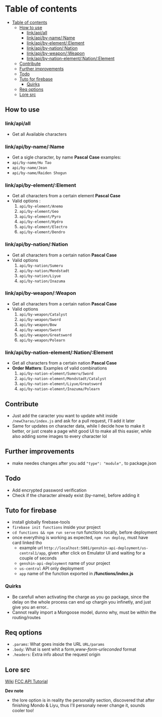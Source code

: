 # Table of contents
- [Table of contents](#table-of-contents)
  - [How to use](#how-to-use)
    - [link/api/all](#linkapiall)
    - [link/api/by-name/:Name](#linkapiby-namename)
    - [link/api/by-element/:Element](#linkapiby-elementelement)
    - [link/api/by-nation/:Nation](#linkapiby-nationnation)
    - [link/api/by-weapon/:Weapon](#linkapiby-weaponweapon)
    - [link/api/by-nation-element/:Nation/:Element](#linkapiby-nation-elementnationelement)
  - [Contribute](#contribute)
  - [Further improvements](#further-improvements)
  - [Todo](#todo)
  - [Tuto for firebase](#tuto-for-firebase)
    - [Quirks](#quirks)
  - [Req options](#req-options)
  - [Lore src](#lore-src)


## How to use 
### link/api/all
- Get all Available characters

### link/api/by-name/:Name
- Get a sigle character, by name **Pascal Case** examples:
- `api/by-name/Hu Tao`
- `api/by-name/Jean`
- `api/by-name/Raiden Shogun`


### link/api/by-element/:Element
- Get all characters from a certain element **Pascal Case**
- Valid options :
  1. `api/by-element/Anemo`
  1. `api/by-element/Geo`
  1. `api/by-element/Pyro`
  1. `api/by-element/Hydro`
  1. `api/by-element/Electro`
  1. `api/by-element/Dendro`


### link/api/by-nation/:Nation
- Get all characters from a certain nation **Pascal Case**
- Valid options
  1. `api/by-nation/Sumeru`
  1. `api/by-nation/Mondstadt`
  1. `api/by-nation/Liyue`
  1. `api/by-nation/Inazuma`


### link/api/by-weapon/:Weapon
- Get all characters from a certain nation **Pascal Case**
- Valid options
  1. `api/by-weapon/Catalyst`
  1. `api/by-weapon/Sword`
  1. `api/by-weapon/Bow`
  1. `api/by-weapon/Sword`
  1. `api/by-weapon/Greatsword`
  1. `api/by-weapon/Polearn`


### link/api/by-nation-element/:Nation/:Element
- Get all characters from a certain nation **Pascal Case**
- **Order Matters**: Examples of valid combinations
  1. `api/by-nation-element/Sumeru/Sword`
  1. `api/by-nation-element/Mondstadt/Catalyst`
  1. `api/by-nation-element/Liyue/Greatsword`
  1. `api/by-nation-element/Inazuma/Polearn`

## Contribute
- Just add the caracter you want to update whit inside `/newCharas/index.js` and ask for a pull request, I'll add it later
- Same for updates on character data, while I decide how to make it better, or just create a page whit good UI to make all this easier, while also adding some images to every character lol

## Further improvements
- make needes changes after you add `"type": "module",` to package.json

## Todo
- Add encrypted password verification
- Check if the character already exist (by-name), before adding it

## Tuto for firebase
- install globally firebase-tools
- `firebase init functions` inside your project
- `cd functions && npm run serve` run functions locally, before deployment
- once everything is working as expected, `npm run deploy`, must have card linked tho
  - example url `http://localhost:5001/genshin-api-deployment/us-central1/app`, given after click on Emulator UI and waiting for a couple of seconds 
  - `genshin-api-deployment` name of your project
  - `us-central` API only deployment
  - `app` name of the function exported in **/functions/index.js**

### Quirks
- Be carefull when activating the charge as you go package, since the delay on the whole process can end up chargin you infinetly, and just give you an error..
- Cannot really import a Mongoose model, dunno why, must be within the routing/routes

## Req options
- `.params`: What goes inside the URL `URL/params`
- `.body`: What is sent whit a form,*www-form-urleconded* format
- `.headers`: Extra info about the request origin

## Lore src
[Wiki](https://genshin-impact.fandom.com/wiki/Collei/Lore)
[FCC API Tutorial](https://www.freecodecamp.org/news/build-a-restful-api-using-node-express-and-mongodb/)

**Dev note**
- the lore option is in reality the personality section, discovered that after finishing Mondo & Liyu, thus I'll personaly never change it, sounds cooler too!

